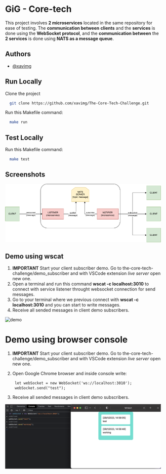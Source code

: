 
# GiG - Core-tech 

This project involves **2 microservices** located in the same repository for ease of testing. The **communication between** **clients** and the **services** is done using the **WebSocket** **protocol**, and the **communication between** the **2 services** is done using **NATS as a message queue**. 

## Authors

- [@xavimg](https://github.com/xavimg)


## Run Locally

Clone the project

```bash
  git clone https://github.com/xavimg/The-Core-Tech-Challenge.git
```
Run this Makefile command:

```bash
  make run
```

## Test Locally

Run this Makefile command:

```bash
  make test
```

## Screenshots

![diagram](diagram.png)

## Demo using wscat

1. **IMPORTANT** Start your client subscriber demo. Go to the-core-tech-challenge/demo_subscriber and with VSCode extension *live server* open new one.
2. Open a terminal and run this command **wscat -c localhost:3010** to connect with service listener throught websocket connection for send messages.
3. Go to your terminal where we previous connect with **wscat -c localhost:3010** and you can start to write messages.
4. Receive all sended messages in client demo subscribers.

![demo](demo.png)


# Demo using browser console

1. **IMPORTANT** Start your client subscriber demo. Go to the-core-tech-challenge/demo_subscriber and with VSCode extension *live server* open new one.

2. Open Google Chrome browser and inside console write:
     ```
      let webSocket = new WebSocket('ws://localhost:3010');
      webSocket.send("test");
     ``` 
3. Receive all sended messages in client demo subscribers.

![demo](demo_browser.png)
